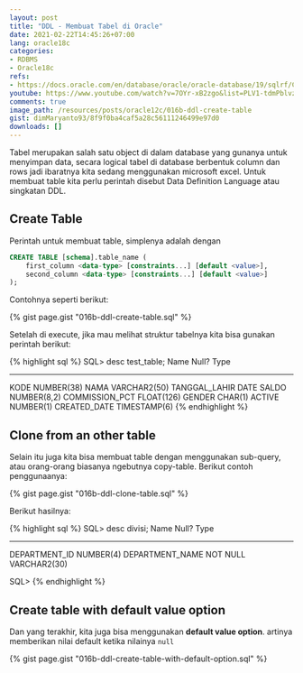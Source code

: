 ```yaml
---
layout: post
title: "DDL - Membuat Tabel di Oracle"
date: 2021-02-22T14:45:26+07:00
lang: oracle18c
categories:
- RDBMS
- Oracle18c
refs: 
- https://docs.oracle.com/en/database/oracle/oracle-database/19/sqlrf/CREATE-TABLE.html#GUID-F9CE0CC3-13AE-4744-A43C-EAC7A71AAAB6
youtube: https://www.youtube.com/watch?v=7OYr-xB2zgo&list=PLV1-tdmPblvzqS-Z57hZ_spTRtVvnYYpV&index=75
comments: true
image_path: /resources/posts/oracle12c/016b-ddl-create-table
gist: dimMaryanto93/8f9f0ba4caf5a28c56111246499e97d0
downloads: []
---
```


Tabel merupakan salah satu object di dalam database yang gunanya untuk menyimpan data, secara logical tabel di database berbentuk column dan rows jadi ibaratnya kita sedang menggunakan microsoft excel. Untuk membuat table kita perlu perintah disebut Data Definition Language atau singkatan DDL. 

## Create Table 

Perintah untuk membuat table, simplenya adalah dengan 

```sql
CREATE TABLE [schema].table_name (
    first_column <data-type> [constraints...] [default <value>],
    second_column <data-type> [constraints...] [default <value>]
);
```

Contohnya seperti berikut:

{% gist page.gist "016b-ddl-create-table.sql" %}

Setelah di execute, jika mau melihat struktur tabelnya kita bisa gunakan perintah berikut:

{% highlight sql %}
SQL> desc test_table;
 Name                                      Null?    Type
 ----------------------------------------- -------- ----------------------------
 KODE                                               NUMBER(38)
 NAMA                                               VARCHAR2(50)
 TANGGAL_LAHIR                                      DATE
 SALDO                                              NUMBER(8,2)
 COMMISSION_PCT                                     FLOAT(126)
 GENDER                                             CHAR(1)
 ACTIVE                                             NUMBER(1)
 CREATED_DATE                                       TIMESTAMP(6)
{% endhighlight %}

## Clone from an other table

Selain itu juga kita bisa membuat table dengan menggunakan sub-query, atau orang-orang biasanya ngebutnya copy-table. Berikut contoh penggunaanya:

{% gist page.gist "016b-ddl-clone-table.sql" %}

Berikut hasilnya:

{% highlight sql %}
SQL> desc divisi;
 Name                                      Null?    Type
 ----------------------------------------- -------- ----------------------------
 DEPARTMENT_ID                                      NUMBER(4)
 DEPARTMENT_NAME                           NOT NULL VARCHAR2(30)

SQL>
{% endhighlight %}

## Create table with default value option

Dan yang terakhir, kita juga bisa menggunakan **default value option**. artinya memberikan nilai default ketika nilainya `null`

{% gist page.gist "016b-ddl-create-table-with-default-option.sql" %}